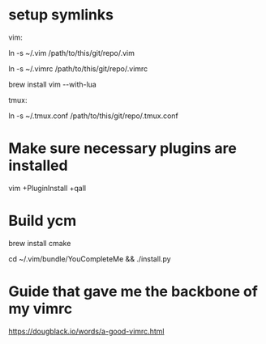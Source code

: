 # setup symlinks

vim:

ln -s ~/.vim /path/to/this/git/repo/.vim

ln -s ~/.vimrc /path/to/this/git/repo/.vimrc

brew install vim --with-lua

tmux:

ln -s ~/.tmux.conf /path/to/this/git/repo/.tmux.conf

# Make sure necessary plugins are installed

vim +PluginInstall +qall

# Build ycm

brew install cmake

cd ~/.vim/bundle/YouCompleteMe && ./install.py

# Guide that gave me the backbone of my vimrc

https://dougblack.io/words/a-good-vimrc.html
